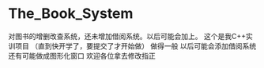 # The_Book_System
对图书的增删改查系统，还未增加借阅系统。以后可能会加上。
这个是我C++实训项目
（直到快开学了，要提交了才开始做）
做得一般
以后可能会添加借阅系统
还有可能做成图形化窗口
欢迎各位拿去修改指正
